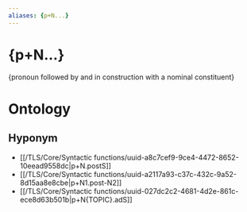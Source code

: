 ```yaml
---
aliases: {p+N...}
---
```

# {p+N...}

{pronoun followed by and in construction with a nominal constituent}
# Ontology

## Hyponym
- [[/TLS/Core/Syntactic functions/uuid-a8c7cef9-9ce4-4472-8652-10eead9558dc|p+N.postS]]
- [[/TLS/Core/Syntactic functions/uuid-a2117a93-c37c-432c-9a52-8d15aa8e8cbe|p+N1.post-N2]]
- [[/TLS/Core/Syntactic functions/uuid-027dc2c2-4681-4d2e-861c-ece8d63b501b|p+N{TOPIC}.adS]]